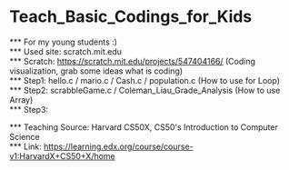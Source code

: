 # Teach_Basic_Codings_for_Kids
*** For my young students :) <br/>
*** Used site: scratch.mit.edu <br/>
*** Scratch: https://scratch.mit.edu/projects/547404166/ (Coding visualization, grab some ideas what is coding) <br/>
*** Step1: hello.c / mario.c / Cash.c / population.c (How to use for Loop) <br/>
*** Step2: scrabbleGame.c / Coleman_Liau_Grade_Analysis (How to use Array) <br/>
*** Step3: <br/>


*** Teaching Source: Harvard CS50X, CS50's Introduction to Computer Science <br/>
*** Link: https://learning.edx.org/course/course-v1:HarvardX+CS50+X/home <br/>
